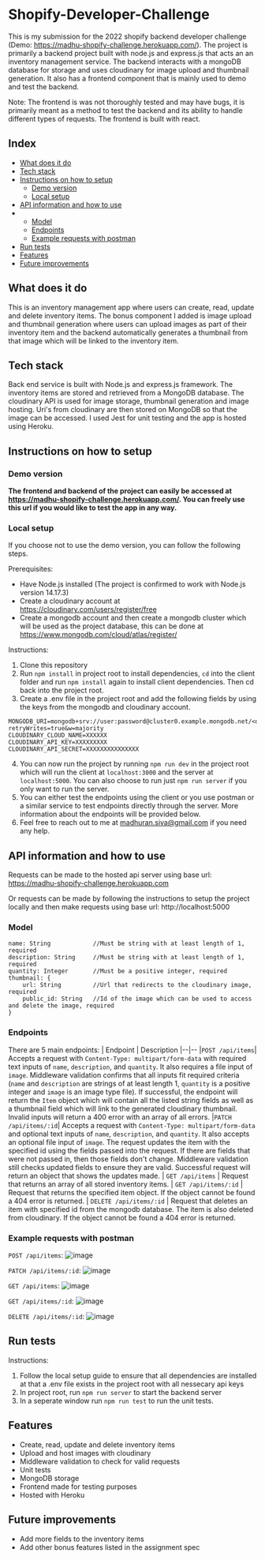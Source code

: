 # Shopify-Developer-Challenge

This is my submission for the 2022 shopify backend developer challenge (Demo: https://madhu-shopify-challenge.herokuapp.com/). The project is primarily a backend project built with node.js and express.js that acts an an inventory management service. The backend interacts with a mongoDB database for storage and uses cloudinary for image upload and thumbnail generation. It also has a frontend component that is mainly used to demo and test the backend. 

Note: The frontend is was not thoroughly tested and may have bugs, it is primarily meant as a method to test the backend and its ability to handle different types of requests. The frontend is built with react.

## Index
  * [What does it do](#what-does-it-do)
  * [Tech stack](#tech-stack)
  * [Instructions on how to setup](#instructions-on-how-to-setup)
    + [Demo version](#demo-version)
    + [Local setup](#local-setup)
  * [API information and how to use](#api-information-and-how-to-use)
  * + [Model](#model)
    + [Endpoints](#endpoints)
    + [Example requests with postman](#example-requests-with-postman)
  * [Run tests](#run-tests)
  * [Features](#features)
  * [Future improvements](#future-improvements)

## What does it do

This is an inventory management app where users can create, read, update and delete inventory items. The bonus component I added is image upload and thumbnail generation where users can upload images as part of their inventory item and the backend automatically generates a thumbnail from that image which will be linked to the inventory item. 

## Tech stack

Back end service is built with Node.js and express.js framework. The inventory items are stored and retrieved from a MongoDB database. The cloudinary API is used for image storage, thumbnail generation and image hosting. Uri's from cloudinary are then stored on MongoDB so that the image can be accessed. I used Jest for unit testing and the app is hosted using Heroku. 

## Instructions on how to setup

### Demo version 
**The frontend and backend of the project can easily be accessed at https://madhu-shopify-challenge.herokuapp.com/. You can freely use this url if you would like to test the app in any way.**

### Local setup 
If you choose not to use the demo version, you can follow the following steps.

Prerequisites:

- Have Node.js installed (The project is confirmed to work with Node.js version 14.17.3)
- Create a cloudinary account at https://cloudinary.com/users/register/free
- Create a mongodb account and then create a mongodb cluster which will be used as the project database, this can be done at https://www.mongodb.com/cloud/atlas/register/

Instructions:

1. Clone this repository
2. Run `npm install` in project root to install dependencies, `cd` into the client folder and run `npm install` again to install client dependencies. Then cd back into the project root. 
3. Create a .env file in the project root and add the following fields by using the keys from the mongodb and cloudinary account. 

```
MONGODB_URI=mongodb+srv://user:password@cluster0.example.mongodb.net/<data>?retryWrites=true&w=majority
CLOUDINARY_CLOUD_NAME=XXXXXX
CLOUDINARY_API_KEY=XXXXXXXXX
CLOUDINARY_API_SECRET=XXXXXXXXXXXXXXX
```

4. You can now run the project by running `npm run dev` in the project root which will run the client at `localhost:3000` and the server at `localhost:5000`. You can also choose to run just `npm run server` if you only want to run the server. 
5. You can either test the endpoints using the client or you use postman or a similar service to test endpoints directly through the server. More information about the endpoints will be provided below. 
6. Feel free to reach out to me at madhuran.siva@gmail.com if you need any help. 

## API information and how to use
Requests can be made to the hosted api server using base url: https://madhu-shopify-challenge.herokuapp.com

Or requests can be made by following the instructions to setup the project locally and then make requests using base url: http://localhost:5000

### Model
```
name: String            //Must be string with at least length of 1, required
description: String     //Must be string with at least length of 1, required
quantity: Integer       //Must be a positive integer, required
thumbnail: {
    url: String         //Url that redirects to the cloudinary image, required
    public_id: String   //Id of the image which can be used to access and delete the image, required
} 
```

### Endpoints
There are 5 main endpoints:
| Endpoint | Description
|--|--
|`POST /api/items`| Accepts a request with `Content-Type: multipart/form-data` with required text inputs of `name`, `description`, and `quantity`. It also requires a file input of `image`. Middleware validation confirms that all inputs fit required criteria (`name` and `description` are strings of at least length 1, `quantity` is a positive integer and `image` is an image type file). If successful, the endpoint will return the `Item` object which will contain all the listed string fields as well as a thumbnail field which will link to the generated cloudinary thumbnail. Invalid inputs will return a 400 error with an array of all errors. 
|`PATCH /api/items/:id`| Accepts a request with `Content-Type: multipart/form-data` and optional text inputs of `name`, `description`, and `quantity`. It also accepts an optional file input of `image`. The request updates the item with the specified id using the fields passed into the request. If there are fields that were not passed in, then those fields don't change. Middleware validation still checks updated fields to ensure they are valid. Successful request will return an object that shows the updates made. 
| `GET /api/items` | Request that returns an array of all stored inventory items. 
| `GET /api/items/:id` | Request that returns the specified item object. If the object cannot be found a 404 error is returned. 
| `DELETE /api/items/:id` | Request that deletes an item with specified id from the mongodb database. The item is also deleted from cloudinary. If the object cannot be found a 404 error is returned. 

### Example requests with postman
`POST /api/items`:
![image](https://user-images.githubusercontent.com/59408742/149682631-d73d3891-bc16-43ab-ad4a-587963eb42f7.png)

`PATCH /api/items/:id`:
![image](https://user-images.githubusercontent.com/59408742/149682579-cc073f81-a51f-4cb1-94e1-7d0db027a849.png)

`GET /api/items`:
![image](https://user-images.githubusercontent.com/59408742/149682461-09a99b52-e25d-47a0-8e7c-2064c9476eed.png)

`GET /api/items/:id`:
![image](https://user-images.githubusercontent.com/59408742/149682673-e253bed5-985f-4e13-b96c-894c72a22cc7.png)

`DELETE /api/items/:id`:
![image](https://user-images.githubusercontent.com/59408742/149682694-5bacda29-54e7-4268-a7a8-7ecc5215e0f8.png)

## Run tests
Instructions:
1. Follow the local setup guide to ensure that all dependencies are installed at that a .env file exists in the project root with all nessecary api keys
2. In project root, run `npm run server` to start the backend server
3. In a seperate window run `npm run test` to run the unit tests.


## Features
- Create, read, update and delete inventory items
- Upload and host images with cloudinary
- Middleware validation to check for valid requests
- Unit tests
- MongoDB storage
- Frontend made for testing purposes
- Hosted with Heroku

## Future improvements
- Add more fields to the inventory items
- Add other bonus features listed in the assignment spec



